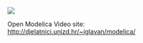 
 [<img src="http://djelatnici.unizd.hr/~iglavan//slike/modelica/lopticaskocica-ico.png">](http://djelatnici.unizd.hr/~iglavan//slike/modelica/lopticaskocica-ico.svg)
 
Open Modelica Video site:
\
http://djelatnici.unizd.hr/~iglavan/modelica/

